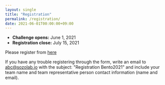 ```yaml
---
layout: single
title: "Registration"
permalink: /registration/
date: 2021-06-01T00:00:00+09:00
---
```



- __Challenge opens:__ June 1, 2021
- __Registration close:__ July 15, 2021

Please register from [here](https://docs.google.com/forms/d/e/1FAIpQLSe-tdppr-VivBR8nSe_cnTophJsZ3vHLeGBEMYS4j7UGhLMeA/viewform)

If you have any trouble registering through the form, write an email to abc@sozolab.jo with the subject: "Registration Bento2021" and include your team name and team representative person contact information (name and email).


